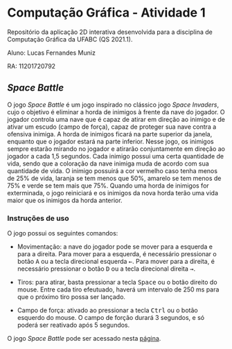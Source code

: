 # Computação Gráfica - Atividade 1

Repositório da aplicação 2D interativa desenvolvida para a disciplina de Computação Gráfica da UFABC (QS 2021.1).

Aluno: Lucas Fernandes Muniz

RA: 11201720792

##  *Space Battle*

O jogo *Space Battle* é um jogo inspirado no clássico jogo *Space Invaders*, cujo o objetivo é eliminar a horda de inimigos à frente da nave do jogador. O jogador controla uma nave que é capaz de atirar em direção ao inimigo e de ativar um escudo (campo de força), capaz de proteger sua nave contra a ofensiva inimiga. A horda de inimigos ficará na parte superior da janela, enquanto que o jogador estará na parte inferior. Nesse jogo, os inimigos sempre estarão mirando no jogador e atirarão conjuntamente em direção ao jogador a cada 1,5 segundos. Cada inimigo possui uma certa quantidade de vida, sendo que a coloração da nave inimiga muda de acordo com sua quantidade de vida. O inimigo possuirá a cor vermelho caso tenha menos de 25% de vida, laranja se tem menos que 50%, amarelo se tem menos de 75% e verde se tem mais que 75%. Quando uma horda de inimigos for exterminada, o jogo reiniciará e os inimigos da nova horda terão uma vida maior que os inimigos da horda anterior.


### Instruções de uso

O jogo possui os seguintes comandos:

* Movimentação: a nave do jogador pode se mover para a esquerda e para a direita. Para mover para a esquerda, é necessário pressionar o botão <kbd>A</kbd> ou a tecla direcional esquerda <kbd>←</kbd>. Para mover para a direita, é necessário pressionar o botão <kbd>D</kbd> ou a tecla direcional direita <kbd>→</kbd>. 

* Tiros: para atirar, basta pressionar a tecla <kbd>Space</kbd> ou o botão direito do mouse. Entre cada tiro efeutuado, haverá um intervalo de 250 ms para que o próximo tiro possa ser lançado.

* Campo de força: ativado ao pressionar a tecla <kbd>Ctrl</kbd> ou o botão esquerdo do mouse. O campo de forção durará 3 segundos, e só poderá ser reativado após 5 segundos.

O jogo *Space Battle* pode ser acessado nesta [página](https://lucas-muniz.github.io/ComputacaoGrafica-abcgapps/spacebattle/).
